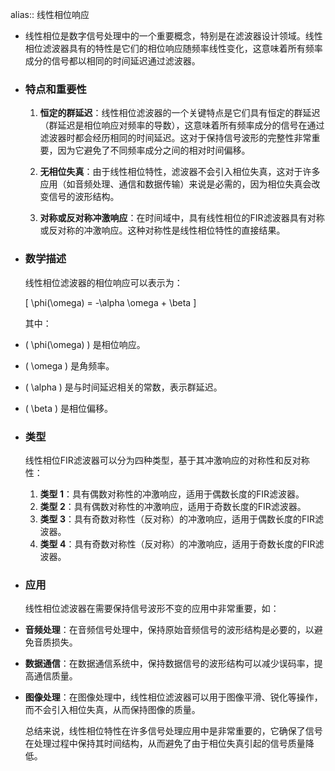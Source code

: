 alias:: 线性相位响应

- 线性相位是数字信号处理中的一个重要概念，特别是在滤波器设计领域。线性相位滤波器具有的特性是它们的相位响应随频率线性变化，这意味着所有频率成分的信号都以相同的时间延迟通过滤波器。
- ### 特点和重要性
  
  1. **恒定的群延迟**：线性相位滤波器的一个关键特点是它们具有恒定的群延迟（群延迟是相位响应对频率的导数），这意味着所有频率成分的信号在通过滤波器时都会经历相同的时间延迟。这对于保持信号波形的完整性非常重要，因为它避免了不同频率成分之间的相对时间偏移。
  
  2. **无相位失真**：由于线性相位特性，滤波器不会引入相位失真，这对于许多应用（如音频处理、通信和数据传输）来说是必需的，因为相位失真会改变信号的波形结构。
  
  3. **对称或反对称冲激响应**：在时间域中，具有线性相位的FIR滤波器具有对称或反对称的冲激响应。这种对称性是线性相位特性的直接结果。
- ### 数学描述
  
  线性相位滤波器的相位响应可以表示为：
  
  \[ \phi(\omega) = -\alpha \omega + \beta \]
  
  其中：
- \( \phi(\omega) \) 是相位响应。
- \( \omega \) 是角频率。
- \( \alpha \) 是与时间延迟相关的常数，表示群延迟。
- \( \beta \) 是相位偏移。
- ### 类型
  
  线性相位FIR滤波器可以分为四种类型，基于其冲激响应的对称性和反对称性：
  
  1. **类型 1**：具有偶数对称性的冲激响应，适用于偶数长度的FIR滤波器。
  2. **类型 2**：具有偶数对称性的冲激响应，适用于奇数长度的FIR滤波器。
  3. **类型 3**：具有奇数对称性（反对称）的冲激响应，适用于偶数长度的FIR滤波器。
  4. **类型 4**：具有奇数对称性（反对称）的冲激响应，适用于奇数长度的FIR滤波器。
- ### 应用
  
  线性相位滤波器在需要保持信号波形不变的应用中非常重要，如：
- **音频处理**：在音频信号处理中，保持原始音频信号的波形结构是必要的，以避免音质损失。
- **数据通信**：在数据通信系统中，保持数据信号的波形结构可以减少误码率，提高通信质量。
- **图像处理**：在图像处理中，线性相位滤波器可以用于图像平滑、锐化等操作，而不会引入相位失真，从而保持图像的质量。
  
  总结来说，线性相位特性在许多信号处理应用中是非常重要的，它确保了信号在处理过程中保持其时间结构，从而避免了由于相位失真引起的信号质量降低。